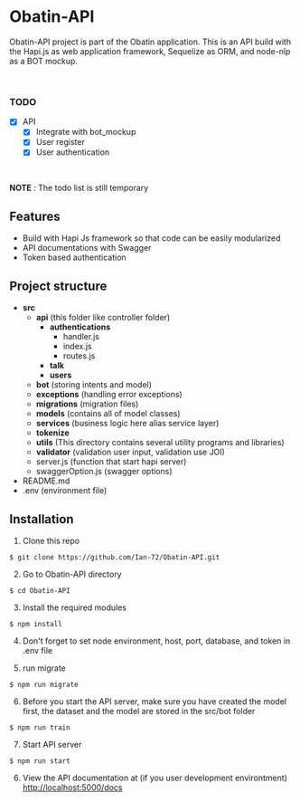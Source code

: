 # Obatin-API
Obatin-API project is part of the Obatin application. This is an API build with the Hapi.js as web application framework, Sequelize as ORM, and node-nlp as a BOT mockup.

&nbsp;

### TODO
- [x] API
  - [x] Integrate with bot_mockup
  - [x] User register
  - [x] User authentication

&nbsp;

**NOTE** : The todo list is still temporary


## Features
* Build with Hapi Js framework so that code can be easily modularized
* API documentations with Swagger
* Token based authentication

## Project structure 
* **src**
  * **api** (this folder like controller folder)
    * **authentications**
      * handler.js
      * index.js
      * routes.js
    * **talk**
    * **users**
  * **bot** (storing intents and model)
  * **exceptions** (handling error 
  exceptions)
  * **migrations** (migration files)
  * **models** (contains all of model classes)
  * **services** (business logic here alias service layer)
  * **tokenize** 
  * **utils** (This directory contains several utility programs and libraries)
  * **validator** (validation user input, validation use JOI)
  * server.js (function that start hapi server)
  * swaggerOption.js (swagger options)
* README.md
* .env (environment file)

## Installation
1) Clone this repo
```
$ git clone https://github.com/Ian-72/Obatin-API.git
```

2) Go to Obatin-API directory
```
$ cd Obatin-API
```

3) Install the required modules
```
$ npm install
```

4) Don't forget to set node environment, host, port, database, and token in .env file

5) run migrate
```
$ npm run migrate
```

6) Before you start the API server, make sure you have created the model first, the dataset and the model are stored in the src/bot folder
```
$ npm run train
```

7) Start API server
```
$ npm run start
```

6) View the API documentation at (if you user development environtment)
[http://localhost:5000/docs](http://localhost:5000/docs)